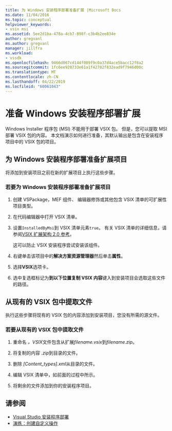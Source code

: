 ```yaml
---
title: 为 Windows 安装程序部署准备扩展 |Microsoft Docs
ms.date: 11/04/2016
ms.topic: conceptual
helpviewer_keywords:
- vsix msi
ms.assetid: 5ee2d1ba-478a-4cb7-898f-c3b4b2ee834e
author: gregvanl
ms.author: gregvanl
manager: jillfra
ms.workload:
- vssdk
ms.openlocfilehash: 9466d067cd144f009f9c0a37d4ace5bacc12f8a2
ms.sourcegitcommit: 1fc6ee928733e61a1f42782f832ead9f7946d00c
ms.translationtype: MT
ms.contentlocale: zh-CN
ms.lasthandoff: 04/22/2019
ms.locfileid: "60061043"
---
```

# <a name="prepare-extensions-for-windows-installer-deployment"></a>准备 Windows 安装程序部署扩展
Windows Installer 程序包 (MSI) 不能用于部署 VSIX 包。 但是，您可以提取 MSI 部署 VSIX 包的内容。 本文档演示如何进行准备，其默认输出是包含在安装程序项目中的 VSIX 包的项目。

## <a name="prepare-an-extension-project-for-windows-installer-deployment"></a>为 Windows 安装程序部署准备扩展项目
 将添加到安装项目之前在新的扩展项目上执行这些步骤。

### <a name="to-prepare-an-extension-project-for-windows-installer-deployment"></a>若要为 Windows 安装程序部署准备扩展项目

1. 创建 VSPackage，MEF 组件、 编辑器修饰或其他包含 VSIX 清单的可扩展性项目类型。

2. 在代码编辑器中打开 VSIX 清单。

3. 设置`InstalledByMsi`到 VSIX 清单元素`true`。 有关 VSIX 清单的详细信息，请参阅[VSIX 扩展架构 2.0 参考](../extensibility/vsix-extension-schema-2-0-reference.md)。

     这可以防止 VSIX 安装程序尝试安装该组件。

4. 右键单击该项目中的**解决方案资源管理器**然后单击**属性**。

5. 选择**VSIX**选项卡。

6. 选中复选框标记为**到以下位置复制 VSIX 内容**键入到安装项目会选取这些文件的路径。

## <a name="extract-files-from-an-existing-vsix-package"></a>从现有的 VSIX 包中提取文件
 执行这些步骤将现有的 VSIX 包的内容添加到安装项目，您没有所需的源文件。

### <a name="to-extract-files-from-an-existing-vsix-package"></a>若要从现有的 VSIX 包中提取文件

1. 重命名 *。VSIX*文件包含从扩展*filename.vsix*到*filename.zip*。

2. 将复制的内容 *.zip*到目录的文件。

3. 删除 *[Content_types].xml*从目录的文件。

4. 编辑 VSIX 清单中，如前面的过程中所示。

5. 将剩余的文件添加到你的安装程序项目。

## <a name="see-also"></a>请参阅
- [Visual Studio 安装程序部署](https://msdn.microsoft.com/library/121be21b-b916-43e2-8f10-8b080516d2a0)
- [演练：创建自定义操作](/previous-versions/visualstudio/visual-studio-2010/d9k65z2d(v=vs.100))